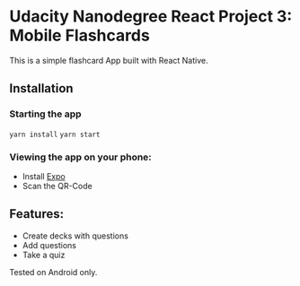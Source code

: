 # Udacity Nanodegree React Project 3: Mobile Flashcards

This is a simple flashcard App built with React Native.

## Installation
### Starting the app
`yarn install`
`yarn start`

### Viewing the app on your phone:
* Install [Expo](https://expo.io/)
* Scan the QR-Code

## Features:
* Create decks with questions
* Add questions
* Take a quiz

Tested on Android only.